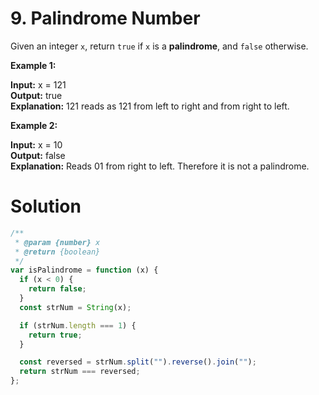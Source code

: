 # 9. Palindrome Number

Given an integer `x`, return `true` if `x` is a **palindrome**, and `false` otherwise.

**Example 1:**

**Input:** x = 121<br>
**Output:** true<br>
**Explanation:** 121 reads as 121 from left to right and from right to left.<br>

**Example 2:**

**Input:** x = 10<br>
**Output:** false<br>
**Explanation:** Reads 01 from right to left. Therefore it is not a palindrome.<br>

# Solution

```js
/**
 * @param {number} x
 * @return {boolean}
 */
var isPalindrome = function (x) {
  if (x < 0) {
    return false;
  }
  const strNum = String(x);

  if (strNum.length === 1) {
    return true;
  }

  const reversed = strNum.split("").reverse().join("");
  return strNum === reversed;
};
```
